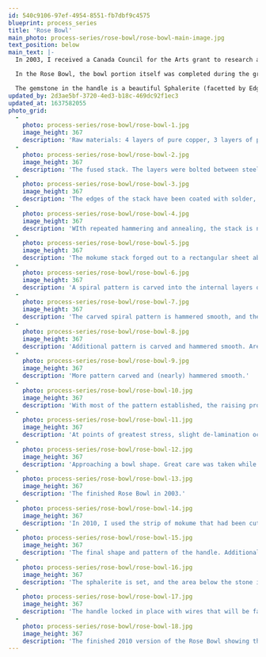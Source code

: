 ```yaml
---
id: 540c9106-97ef-4954-8551-fb7dbf9c4575
blueprint: process_series
title: 'Rose Bowl'
main_photo: process-series/rose-bowl/rose-bowl-main-image.jpg
text_position: below
main_text: |-
  In 2003, I received a Canada Council for the Arts grant to research and create mokume gane on a hollowware scale. Mokume gane is Japanese for "woodgrain metal." It is a lamination technique that begins with a stack of multiple layers of metal of contrasting colours. This stack is fused under heat and pressure into a solid block, then forged out to a workable sheet. During the forging process, some of the internal layers are exposed by being carved, drilled, filed and/or engraved into, then hammered flat, then carved again, then hammered flat, etc.

  In the Rose Bowl, the bowl portion itself was completed during the grant period, but one area of its surface was flawed and tended to de-laminate and crack a little. In 2010, I added a handle to the Rose Bowl in such a way as to cover this flawed area.

  The gemstone in the handle is a beautiful Sphalerite (facetted by Edgar Hasselfeldt). Sphalerite has a higher refractive index than diamond. The brilliant reds and yellows of this stone perfectly echo the rich 22 k. yellow gold and copper colours in the mokume gane.
updated_by: 2d3ae5bf-3720-4ed3-b18c-469dc92f1ec3
updated_at: 1637582055
photo_grid:
  -
    photo: process-series/rose-bowl/rose-bowl-1.jpg
    image_height: 367
    description: 'Raw materials: 4 layers of pure copper, 3 layers of pure silver, and 1 layer of 22 k. yellow gold. All eight layers are perfectly flat and perfectly clean.'
  -
    photo: process-series/rose-bowl/rose-bowl-2.jpg
    image_height: 367
    description: 'The fused stack. The layers were bolted between steel plates under hydraulic pressure. The assembly of bolted steel and mokume stack was embedded in charcoal inside a sealed stainless steel foil bag (to create a reducing or non-oxidizing atmosphere). The stainless steel bag and its contents were heated in a digital kiln for 14 hours at a temperature just below the melting point of any eutectic alloy between the layers (about 1400 degrees fahrenheit). Under these conditions, molecular growth between the layers fuses the stack into a solid block.'
  -
    photo: process-series/rose-bowl/rose-bowl-3.jpg
    image_height: 367
    description: 'The edges of the stack have been coated with solder, and the forging process has begun.'
  -
    photo: process-series/rose-bowl/rose-bowl-4.jpg
    image_height: 367
    description: 'WIth repeated hammering and annealing, the stack is now about half of its original thickness.'
  -
    photo: process-series/rose-bowl/rose-bowl-5.jpg
    image_height: 367
    description: 'The mokume stack forged out to a rectangular sheet about 6 mm. thick. The rectangle was cut along the black line to make the sheet closer to a square.'
  -
    photo: process-series/rose-bowl/rose-bowl-6.jpg
    image_height: 367
    description: 'A spiral pattern is carved into the internal layers of the sheet.'
  -
    photo: process-series/rose-bowl/rose-bowl-7.jpg
    image_height: 367
    description: 'The carved spiral pattern is hammered smooth, and the circular base of the bowl is established.'
  -
    photo: process-series/rose-bowl/rose-bowl-8.jpg
    image_height: 367
    description: 'Additional pattern is carved and hammered smooth. Areas of de-lamination along the edges are trimmed off.'
  -
    photo: process-series/rose-bowl/rose-bowl-9.jpg
    image_height: 367
    description: 'More pattern carved and (nearly) hammered smooth.'
  -
    photo: process-series/rose-bowl/rose-bowl-10.jpg
    image_height: 367
    description: 'With most of the pattern established, the raising process begins.'
  -
    photo: process-series/rose-bowl/rose-bowl-11.jpg
    image_height: 367
    description: 'At points of greatest stress, slight de-lamination occurred. These areas were repeatedly repaired with solder.'
  -
    photo: process-series/rose-bowl/rose-bowl-12.jpg
    image_height: 367
    description: 'Approaching a bowl shape. Great care was taken while raising-in the valleys of the undulating edge.'
  -
    photo: process-series/rose-bowl/rose-bowl-13.jpg
    image_height: 367
    description: 'The finished Rose Bowl in 2003.'
  -
    photo: process-series/rose-bowl/rose-bowl-14.jpg
    image_height: 367
    description: 'In 2010, I used the strip of mokume that had been cut from the original sheet to fashion a handle for the Rose Bowl. Here, a woodgrain pattern for the handle is being established.'
  -
    photo: process-series/rose-bowl/rose-bowl-15.jpg
    image_height: 367
    description: 'The final shape and pattern of the handle. Additional layers of pure silver are soldered under the narrow end for strength and to create sufficient thickness for the stone setting. The sphalerite is also shown.'
  -
    photo: process-series/rose-bowl/rose-bowl-16.jpg
    image_height: 367
    description: 'The sphalerite is set, and the area below the stone is contoured to a handle shape that will comfortably receive one''s fingers. The area on the bowl that had been problematic due to de-lamination and cracking is now prepared to be overlapped by the handle. Holes for rivets are drilled in alignment through both the bowl and the handle.'
  -
    photo: process-series/rose-bowl/rose-bowl-17.jpg
    image_height: 367
    description: 'The handle locked in place with wires that will be fashioned into rivets.'
  -
    photo: process-series/rose-bowl/rose-bowl-18.jpg
    image_height: 367
    description: 'The finished 2010 version of the Rose Bowl showing the attached handle and the sphalerite.'
---
```


